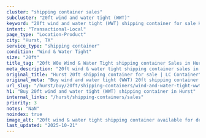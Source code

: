 ```yaml
---
cluster: "shipping container sales"
subcluster: "20ft wind and water tight (WWT)"
keyword: "20ft wind and water tight (WWT) shipping container for sale Hurst, TX"
intent: "Transactional-Local"
page_type: "Location-Product"
city: "Hurst, TX"
service_type: "shipping container"
condition: "Wind & Water Tight"
size: "20ft"
title_tag: "20ft W0e Wind & Water Tight shipping container Sales in Hurst | LC Container"
meta_description: "20ft wind & water tight shipping container sales in Hurst. Fast delivery, competitive pricing. Serving shipping containers area. Quote ID: PHE. Call (214) 524-4168 for your free quote today."
original_title: "Hurst 20ft shipping container for sale | LC Container"
original_meta: "Buy wind and water tight (WWT) 20ft shipping container sale with local delivery in Hurst, TX. LC Container — local Since 2003. Request a fast quote today."
url_slug: "/hurst/buy/20ft/shipping-containers/wind-and-water-tight-wwt"
h1: "Buy 20ft wind and water tight (WWT) shipping container in Hurst"
internal_links: "/hurst/shipping-containers/sales"
priority: 3
notes: "NaN"
noindex: true
image_alt: "20ft wind & water tight shipping container available for delivery in Hurst"
last_updated: "2025-10-21"
---
```


<!-- TODO: Add unique city/inventory copy, images, and internal links here. -->
